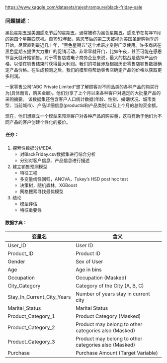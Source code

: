 https://www.kaggle.com/datasets/rajeshrampure/black-friday-sale

### 问题描述：

黑色星期五是美国感恩节后的星期五，通常被称为黑色星期五。感恩节在每年11月的第四个星期四庆祝。自1952年起，感恩节后的第二天被视为美国圣诞购物季的开始，尽管直到最近几十年，"黑色星期五"这个术语才变得广泛使用。许多商店在黑色星期五提供大力推广的促销活动，非常早就开门，比如午夜，甚至可能在感恩节当天就开始销售。对于零售店或电子商务企业来说，最大的挑战是选择产品价格，以便在销售结束时获得最大利润。我们的项目涉及根据历史零售店销售数据确定产品价格。在生成预测之后，我们的模型将帮助零售店确定产品的价格以获取更多利润。

一家零售公司“ABC Private Limited”想了解顾客对不同品类的各种产品的购买行为(具体而言，购买金额)。他们分享了上个月以来各种客户对选定的大批量产品的采购摘要。
该数据集还包含客户人口统计数据(年龄、性别、婚姻状况、城市类型、当前城市)、产品详细信息(productid和产品类别)以及上个月的总购买金额。

现在，他们想建立一个模型来预测客户对各种产品的购买量，这将有助于他们为不同产品的客户创建个性化的报价。

##### 任务：

1. 探索性数据分析EDA
   - 对BlackFriday.csv数据集进行综合分析
   - 分别对客户信息、产品信息进行描述
3. 建立销售预测模型
   - 特征工程
   - 多变量线性回归，ANOVA，Tukey’s HSD post hoc test
   - 决策树，随机森林，XGBoost
   - 网格搜索寻找最优模型
4. 结论
   - 模型评估
   - 特征重要性


#### 数据字典：

|变量名  |含义 |
-----|-----| 
|User_ID | User ID |
|Product_ID | Product ID |
|Gender | Sex of User |
|Age | Age in bins |
|Occupation | Occupation (Masked) |
|City_Category | Category of the City (A, B, C) |
|Stay_In_Current_City_Years | Number of years stay in current city |
|Marital_Status | Marital Status |
|Product_Category_1 | Product Category (Masked) |
|Product_Category_2 | Product may belong to other categories also (Masked) |
|Product_Category_3 | Product may belong to other categories also (Masked) |
|Purchase | Purchase Amount (Target Variable) |
